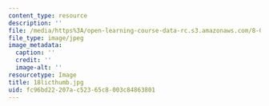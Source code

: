 ```yaml
---
content_type: resource
description: ''
file: /media/https%3A/open-learning-course-data-rc.s3.amazonaws.com/8-02t-electricity-and-magnetism-spring-2005/fc96bd22207ac52365c8003c84863801_18licthumb.jpg
file_type: image/jpeg
image_metadata:
  caption: ''
  credit: ''
  image-alt: ''
resourcetype: Image
title: 18licthumb.jpg
uid: fc96bd22-207a-c523-65c8-003c84863801
---
```

